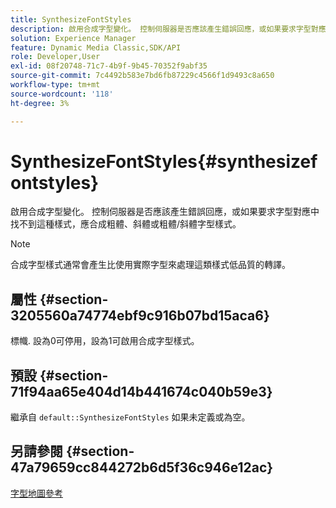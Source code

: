 ```yaml
---
title: SynthesizeFontStyles
description: 啟用合成字型變化。 控制伺服器是否應該產生錯誤回應，或如果要求字型對應中找不到這種樣式，應合成粗體、斜體或粗體/斜體字型樣式。
solution: Experience Manager
feature: Dynamic Media Classic,SDK/API
role: Developer,User
exl-id: 08f20748-71c7-4b9f-9b45-70352f9abf35
source-git-commit: 7c4492b583e7bd6fb87229c4566f1d9493c8a650
workflow-type: tm+mt
source-wordcount: '118'
ht-degree: 3%

---
```


# SynthesizeFontStyles{#synthesizefontstyles}

啟用合成字型變化。 控制伺服器是否應該產生錯誤回應，或如果要求字型對應中找不到這種樣式，應合成粗體、斜體或粗體/斜體字型樣式。

>[!NOTE]
>
>合成字型樣式通常會產生比使用實際字型來處理這類樣式低品質的轉譯。

## 屬性 {#section-3205560a74774ebf9c916b07bd15aca6}

標幟. 設為0可停用，設為1可啟用合成字型樣式。

## 預設 {#section-71f94aa65e404d14b441674c040b59e3}

繼承自 `default::SynthesizeFontStyles` 如果未定義或為空。

## 另請參閱 {#section-47a79659cc844272b6d5f36c946e12ac}

[字型地圖參考](../../../../../is-api/image-catalog/image-serving-api-ref/c-image-catalog-reference/c-font-map-reference/c-font-map-reference.md#concept-f81f319d03c646c5a8ef87b3277dd37d)
